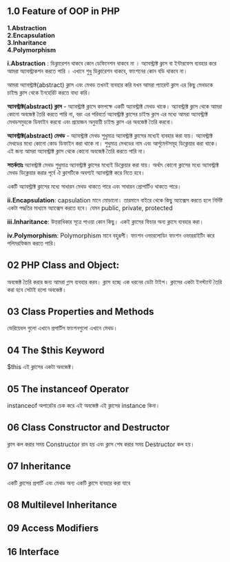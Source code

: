 ## 1.0 Feature of OOP in PHP

**1.Abstraction**  
**2.Encapsulation**  
**3.Inharitance**  
**4.Polymorphism**  

**i.Abstraction** :
ডিক্লারেশন থাকবে কোন ডেফিনেশন থাকবে না । অ্যাবস্ট্রাক্ট ক্লাস বা ইন্টারফেস ব্যবহার করে আমরা অ্যাবস্ট্রাকশন করতে পারি । এখানে শুধু ডিক্লারেশন থাকবে, ফাংশনের কোন বডি থাকবে না।

আমরা অ্যাবস্ট্রাক্ট(abstract) ক্লাস এবং মেথড তখনই ব্যবহার করি যখন আমরা প্যারেন্ট ক্লাস এর কিছু মেথডকে চাইল্ড ক্লাস থেকে ইনহেরিট করতে বাধ্য করি।

**অ্যাবস্ট্রাক্ট(abstract) ক্লাস** - অ্যাবস্ট্রাক্ট ক্লাসে কমপক্ষে একটি অ্যাবস্ট্রাক্ট মেথড থাকে। অ্যাবস্ট্রাক্ট ক্লাস থেকে আমরা কোনো অবজেক্ট তৈরি করতে পারি না, বরং এর পরিবর্তে অ্যাবস্ট্রাক্ট ক্লাসের চাইল্ড ক্লাস এর মধ্যে আমরা অ্যাবস্ট্রাক্ট মেথডসমুহকে ডিফাইন করবো এবং প্রয়োজন অনুযায়ী চাইল্ড ক্লাস এর অবজেক্ট তৈরি করবো।

**অ্যাবস্ট্রাক্ট(abstract) মেথড** - অ্যাবস্ট্রাক্ট মেথড শুধুমাত্র অ্যাবস্ট্রাক্ট ক্লাসের মধ্যেই ব্যবহার করা যায়। অ্যাবস্ট্রাক্ট মেথডের মধ্যে কোনো কোড ডিফাইন করা থাকে না। শুধুমাত্র মেথডের নাম এবং আর্গুমেন্টসমূহ ডিক্লেয়ার করা থাকে। এই জন্য আমরা অ্যাবস্ট্রাক্ট ক্লাস থেকে কোনো অবজেক্ট তৈরি করতে পারি না।

**সতর্কতাঃ** অ্যাবস্ট্রাক্ট মেথড শুধুমাত্র অ্যাবস্ট্রাক্ট ক্লাসের মধ্যেই ডিক্লেয়ার করা যায়। অর্থাৎ কোনো ক্লাসের মধ্যে অ্যাবস্ট্রাক্ট মেথড ডিক্লেয়ার করার পূর্বে ঐ ক্লাসটিকে অবশ্যই অ্যাবস্ট্রাক্ট করে নিতে হবে।


একটি অ্যাবস্ট্রাক্ট ক্লাসের মধ্যে সাধারন মেথড থাকতে পারে এবং সাধারন প্রোপার্টিও থাকতে পারে।

**ii.Encapsulation**: capsulation মানে মোড়ানো। তারমানে বাইরে থেকে কিছু অ্যাক্সেস করতে হলে নির্দিষ্ট একটা পদ্ধতির মাধ্যমে অ্যাক্সেস করতে হবে। যেমন public, private, protected

**iii.Inharitance**:  উত্তরাধিকার সূত্রে পাওয়া  কোন কিছু। একই ক্লাসের ফিচার অন্য ক্লাসে ব্যবহার করা।

**iv.Polymorphism**: Polymorphism মানে বহুরূপী। ফাংশন ওভারলোডিং ফাংশন ওভাররাইটিং করে পলিমরফিজম করতে পারি।

## 02 PHP Class and Object:
অবজেক্ট তৈরি করার জন্য আমরা গ্লাস ব্যবহার করব।  ক্লাস হচ্ছে এক ধরনের ডেটা টাইপ। ক্লাসের একটা ইনস্ট্যান্ট তৈরি করা হবে সেটাই হলো অবজেক্ট।
## 03 Class Properties and Methods
 ভেরিয়েবল গুলো এখানে প্রপার্টিস ফাংশনগুলো এখানে মেথড।
## 04 The $this Keyword 
$this এই ক্লাসের একটা অবজেক্ট।

## 05 The instanceof Operator
 instanceof অপারেটর চেক করে এই অবজেক্ট এই ক্লাসের   instance কিনা।
 ## 06 Class Constructor and Destructor
 ক্লাস কল করার সময় Constructor রান হয় এবং ক্লাস শেষ করার সময় Destructor কল হয়।

 ## 07 Inheritance
 একটি ক্লাসের প্রপার্টি এবং মেথড অন্য একটি ক্লাসে ব্যবহার করা যাবে
 ## 08 Multilevel Inheritance

 ## 09 Access Modifiers

 ## 16 Interface

 



